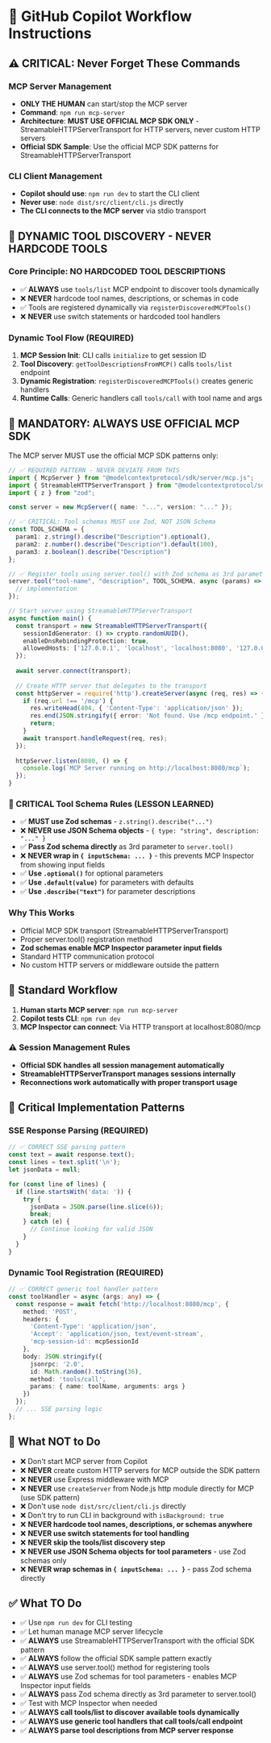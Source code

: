 # 🤖 GitHub Copilot Workflow Instructions

## ⚠️ CRITICAL: Never Forget These Commands

### MCP Server Management
- **ONLY THE HUMAN** can start/stop the MCP server
- **Command**: `npm run mcp-server`
- **Architecture**: **MUST USE OFFICIAL MCP SDK ONLY** - StreamableHTTPServerTransport for HTTP servers, never custom HTTP servers
- **Official SDK Sample**: Use the official MCP SDK patterns for StreamableHTTPServerTransport

### CLI Client Management  
- **Copilot should use**: `npm run dev` to start the CLI client
- **Never use**: `node dist/src/client/cli.js` directly
- **The CLI connects to the MCP server** via stdio transport

## 🎯 DYNAMIC TOOL DISCOVERY - NEVER HARDCODE TOOLS

### Core Principle: NO HARDCODED TOOL DESCRIPTIONS
- ✅ **ALWAYS** use `tools/list` MCP endpoint to discover tools dynamically
- ❌ **NEVER** hardcode tool names, descriptions, or schemas in code
- ✅ Tools are registered dynamically via `registerDiscoveredMCPTools()`
- ❌ **NEVER** use switch statements or hardcoded tool handlers

### Dynamic Tool Flow (REQUIRED)
1. **MCP Session Init**: CLI calls `initialize` to get session ID
2. **Tool Discovery**: `getToolDescriptionsFromMCP()` calls `tools/list` endpoint  
3. **Dynamic Registration**: `registerDiscoveredMCPTools()` creates generic handlers
4. **Runtime Calls**: Generic handlers call `tools/call` with tool name and args

## 🚨 MANDATORY: ALWAYS USE OFFICIAL MCP SDK

The MCP server MUST use the official MCP SDK patterns only:

```typescript
// ✅ REQUIRED PATTERN - NEVER DEVIATE FROM THIS
import { McpServer } from "@modelcontextprotocol/sdk/server/mcp.js";
import { StreamableHTTPServerTransport } from "@modelcontextprotocol/sdk/server/streamableHttp.js";
import { z } from "zod";

const server = new McpServer({ name: "...", version: "..." });

// ✅ CRITICAL: Tool schemas MUST use Zod, NOT JSON Schema
const TOOL_SCHEMA = {
  param1: z.string().describe("Description").optional(),
  param2: z.number().describe("Description").default(100),
  param3: z.boolean().describe("Description")
};

// ✅ Register tools using server.tool() with Zod schema as 3rd parameter
server.tool("tool-name", "description", TOOL_SCHEMA, async (params) => {
  // implementation
});

// Start server using StreamableHTTPServerTransport
async function main() {
  const transport = new StreamableHTTPServerTransport({
    sessionIdGenerator: () => crypto.randomUUID(),
    enableDnsRebindingProtection: true,
    allowedHosts: ['127.0.0.1', 'localhost', 'localhost:8080', '127.0.0.1:8080'],
  });
  
  await server.connect(transport);
  
  // Create HTTP server that delegates to the transport
  const httpServer = require('http').createServer(async (req, res) => {
    if (req.url !== '/mcp') {
      res.writeHead(404, { 'Content-Type': 'application/json' });
      res.end(JSON.stringify({ error: 'Not found. Use /mcp endpoint.' }));
      return;
    }
    await transport.handleRequest(req, res);
  });
  
  httpServer.listen(8080, () => {
    console.log(`MCP Server running on http://localhost:8080/mcp`);
  });
}
```

### 🔑 CRITICAL Tool Schema Rules (LESSON LEARNED)
- ✅ **MUST use Zod schemas** - `z.string().describe("...")` 
- ❌ **NEVER use JSON Schema objects** - `{ type: "string", description: "..." }`
- ✅ **Pass Zod schema directly** as 3rd parameter to `server.tool()`
- ❌ **NEVER wrap in `{ inputSchema: ... }`** - this prevents MCP Inspector from showing input fields
- ✅ **Use `.optional()`** for optional parameters
- ✅ **Use `.default(value)`** for parameters with defaults
- ✅ **Use `.describe("text")`** for parameter descriptions

### Why This Works
- Official MCP SDK transport (StreamableHTTPServerTransport)
- Proper server.tool() registration method
- **Zod schemas enable MCP Inspector parameter input fields**
- Standard HTTP communication protocol
- No custom HTTP servers or middleware outside the pattern

## 🔄 Standard Workflow

1. **Human starts MCP server**: `npm run mcp-server`
2. **Copilot tests CLI**: `npm run dev` 
3. **MCP Inspector can connect**: Via HTTP transport at localhost:8080/mcp

### ⚠️ Session Management Rules
- **Official SDK handles all session management automatically**
- **StreamableHTTPServerTransport manages sessions internally**
- **Reconnections work automatically with proper transport usage**

## 🔧 Critical Implementation Patterns

### SSE Response Parsing (REQUIRED)
```typescript
// ✅ CORRECT SSE parsing pattern
const text = await response.text();
const lines = text.split('\n');
let jsonData = null;

for (const line of lines) {
  if (line.startsWith('data: ')) {
    try {
      jsonData = JSON.parse(line.slice(6));
      break;
    } catch (e) {
      // Continue looking for valid JSON
    }
  }
}
```

### Dynamic Tool Registration (REQUIRED)
```typescript
// ✅ CORRECT generic tool handler pattern
const toolHandler = async (args: any) => {
  const response = await fetch('http://localhost:8080/mcp', {
    method: 'POST',
    headers: {
      'Content-Type': 'application/json',
      'Accept': 'application/json, text/event-stream',
      'mcp-session-id': mcpSessionId
    },
    body: JSON.stringify({
      jsonrpc: '2.0',
      id: Math.random().toString(36),
      method: 'tools/call',
      params: { name: toolName, arguments: args }
    })
  });
  // ... SSE parsing logic
};
```

## 🚫 What NOT to Do

- ❌ Don't start MCP server from Copilot
- ❌ **NEVER** create custom HTTP servers for MCP outside the SDK pattern
- ❌ **NEVER** use Express middleware with MCP
- ❌ **NEVER** use `createServer` from Node.js http module directly for MCP (use SDK pattern)
- ❌ Don't use `node dist/src/client/cli.js` directly
- ❌ Don't try to run CLI in background with `isBackground: true`
- ❌ **NEVER hardcode tool names, descriptions, or schemas anywhere**
- ❌ **NEVER use switch statements for tool handling**
- ❌ **NEVER skip the tools/list discovery step**
- ❌ **NEVER use JSON Schema objects for tool parameters** - use Zod schemas only
- ❌ **NEVER wrap schemas in `{ inputSchema: ... }`** - pass Zod schema directly

## ✅ What TO Do

- ✅ Use `npm run dev` for CLI testing
- ✅ Let human manage MCP server lifecycle
- ✅ **ALWAYS** use StreamableHTTPServerTransport with the official SDK pattern
- ✅ **ALWAYS** follow the official SDK sample pattern exactly
- ✅ **ALWAYS** use server.tool() method for registering tools
- ✅ **ALWAYS** use Zod schemas for tool parameters - enables MCP Inspector input fields
- ✅ **ALWAYS** pass Zod schema directly as 3rd parameter to server.tool()
- ✅ Test with MCP Inspector when needed
- ✅ **ALWAYS call tools/list to discover available tools dynamically**
- ✅ **ALWAYS use generic tool handlers that call tools/call endpoint**
- ✅ **ALWAYS parse tool descriptions from MCP server response**

